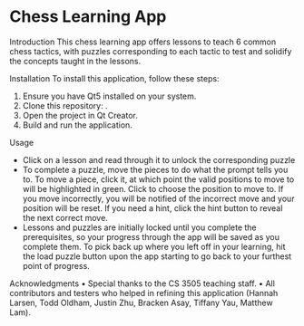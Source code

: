 # Chess Learning App
Introduction
This chess learning app offers lessons to teach 6 common chess tactics, with puzzles corresponding to each tactic to test and solidify the concepts taught in the lessons.

Installation
To install this application, follow these steps:
1.	Ensure you have Qt5 installed on your system.
2.	Clone this repository: .
3.	Open the project in Qt Creator.
4.	Build and run the application.

Usage
-	Click on a lesson and read through it to unlock the corresponding puzzle
- To complete a puzzle, move the pieces to do what the prompt tells you to. To move a piece, click it, at which point the valid positions to move to will be highlighted in green.
  Click to choose the position to move to. If you move incorrectly, you will be notified of the incorrect move and your position will be reset. If you need a hint, click the hint
  button to reveal the next correct move.
- Lessons and puzzles are initially locked until you complete the prerequisites, so your progress through the app will be saved as you complete them. To pick back up where you
  left off in your learning, hit the load puzzle button upon the app starting to go back to your furthest point of progress.

Acknowledgments
•	Special thanks to the CS 3505 teaching staff.
•	All contributors and testers who helped in refining this application (Hannah Larsen, Todd Oldham, Justin Zhu, Bracken Asay, Tiffany Yau, Matthew Lam).

